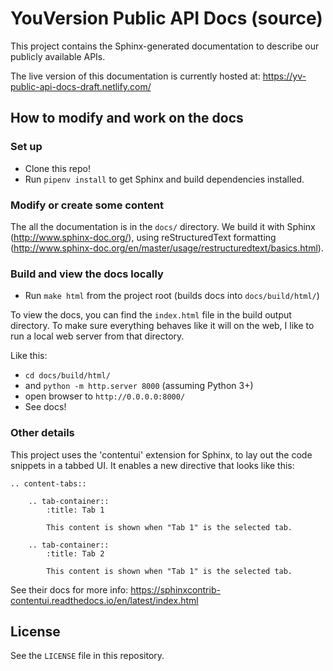 # YouVersion Public API Docs (source)

This project contains the Sphinx-generated documentation to describe our
publicly available APIs.

The live version of this documentation is currently hosted at: https://yv-public-api-docs-draft.netlify.com/


## How to modify and work on the docs

### Set up

 - Clone this repo!
 - Run `pipenv install` to get Sphinx and build dependencies installed.

### Modify or create some content

The all the documentation is in the `docs/` directory. We build it with
Sphinx (http://www.sphinx-doc.org/), using reStructuredText formatting (http://www.sphinx-doc.org/en/master/usage/restructuredtext/basics.html).

### Build and view the docs locally

 - Run `make html` from the project root (builds docs into `docs/build/html/`)

To view the docs, you can find the `index.html` file in the
build output directory. To make sure everything behaves like
it will on the web, I like to run a local web server from
that directory.

Like this:

- `cd docs/build/html/`
- and `python -m http.server 8000` (assuming Python 3+)
- open browser to `http://0.0.0.0:8000/`
- See docs!

### Other details

This project uses the 'contentui' extension for Sphinx, to lay out the
code snippets in a tabbed UI. It enables a new directive that looks like this:

```
.. content-tabs::

    .. tab-container::
        :title: Tab 1

        This content is shown when "Tab 1" is the selected tab.

    .. tab-container::
        :title: Tab 2

        This content is shown when "Tab 1" is the selected tab.
```

See their docs for more info: https://sphinxcontrib-contentui.readthedocs.io/en/latest/index.html

## License

See the `LICENSE` file in this repository.